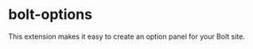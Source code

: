 bolt-options
======================
This extension makes it easy to create an option panel for your Bolt site.


